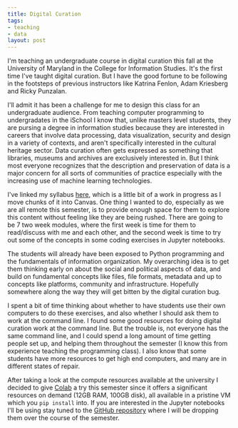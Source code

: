 ```yaml
---
title: Digital Curation
tags:
- teaching
- data
layout: post
---
```



I'm teaching an undergraduate course in digital curation this fall at the
University of Maryland in the College for Information Studies. It's the first
time I've taught digital curation. But I have the good fortune to be following
in the footsteps of previous instructors like Katrina Fenlon, Adam Kriesberg and
Ricky Punzalan. 

I'll admit it has been a challenge for me to design this class for an
undergraduate audience. From teaching computer programming to undergradates in
the iSchool I know that, unlike masters level students, they are pursing a
degree in information studies because they are interested in careers that
involve data processing, data visualization, security and design in a variety of
contexts, and aren't specifically interested in the cultural heritage sector.
Data curation often gets expressed as something that libraries, museums and
archives are exclusively interested in. But I think most everyone recognizes
that the description and preservation of data is a major concern for all sorts
of communities of practice especially with the increasing use of machine
learning technologies.

I've linked my syllabus [here](https://github.com/edsu/inst341/blob/master/syllabus.md), which is a
little bit of a work in progress as I move chunks of it into Canvas. One thing I
wanted to do, especially as we are all remote this semester, is to provide
enough space for them to explore this content without feeling like they are
being rushed. There are going to be 7 two week modules, where the first week is
time for them to read/discuss with me and each other, and the second week is
time to try out some of the concepts in some coding exercises in Jupyter
notebooks.

The students will already have been exposed to Python programming and the
fundamentals of information organization. My overarching idea is to get them
thinking early on about the social and political aspects of data, and build on
fundamental concepts like files, file formats, metadata and up to concepts like
platforms, community and infrastructure. Hopefully somewhere along the way they
will get bitten by the digital curation bug.

I spent a bit of time thinking about whether to have students use their own
computers to do these exercises, and also whether I should ask them to work at
the command line. I found some good resources for doing digital curation work at
the command line. But the trouble is, not everyone has the same command line,
and I could spend a long amount of time getting people set up, and helping them
throughout the semester (I know this from experience teaching the programming
class). I also know that some students have more resources to get high end
computers, and many are in different states of repair.

After taking a look at the compute resources available at the university I
decided to give [Colab](https://colab.research.google.com) a try this semester
since it offers a significant resources on demand (12GB RAM, 100GB disk), all
available in a pristine VM which you `pip install` into. If you are interested
in the Jupyter notebooks I'll be using stay tuned to the [GitHub
repository](https://github.com/edsu/inst341/) where I will be dropping them over
the course of the semester.

